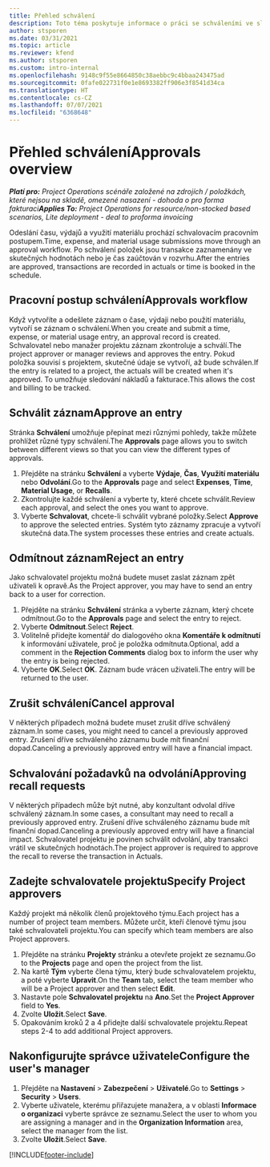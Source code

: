```yaml
---
title: Přehled schválení
description: Toto téma poskytuje informace o práci se schváleními ve službě Project Operations.
author: stsporen
ms.date: 03/31/2021
ms.topic: article
ms.reviewer: kfend
ms.author: stsporen
ms.custom: intro-internal
ms.openlocfilehash: 9148c9f55e8664850c38aebbc9c4bbaa243475ad
ms.sourcegitcommit: 0fafe022731f0e1e8693382ff906e3f8541d34ca
ms.translationtype: HT
ms.contentlocale: cs-CZ
ms.lasthandoff: 07/07/2021
ms.locfileid: "6368648"
---
```

# <a name="approvals-overview"></a><span data-ttu-id="575d0-103">Přehled schválení</span><span class="sxs-lookup"><span data-stu-id="575d0-103">Approvals overview</span></span>

<span data-ttu-id="575d0-104">_**Platí pro:** Project Operations scénáře založené na zdrojích / položkách, které nejsou na skladě, omezené nasazení - dohoda o pro forma fakturaci_</span><span class="sxs-lookup"><span data-stu-id="575d0-104">_**Applies To:** Project Operations for resource/non-stocked based scenarios, Lite deployment - deal to proforma invoicing_</span></span>

<span data-ttu-id="575d0-105">Odeslání času, výdajů a využití materiálu prochází schvalovacím pracovním postupem.</span><span class="sxs-lookup"><span data-stu-id="575d0-105">Time, expense, and material usage submissions move through an approval workflow.</span></span> <span data-ttu-id="575d0-106">Po schválení položek jsou transakce zaznamenány ve skutečných hodnotách nebo je čas zaúčtován v rozvrhu.</span><span class="sxs-lookup"><span data-stu-id="575d0-106">After the entries are approved, transactions are recorded in actuals or time is booked in the schedule.</span></span>

## <a name="approvals-workflow"></a><span data-ttu-id="575d0-107">Pracovní postup schválení</span><span class="sxs-lookup"><span data-stu-id="575d0-107">Approvals workflow</span></span>
<span data-ttu-id="575d0-108">Když vytvoříte a odešlete záznam o čase, výdaji nebo použití materiálu, vytvoří se záznam o schválení.</span><span class="sxs-lookup"><span data-stu-id="575d0-108">When you create and submit a time, expense, or material usage entry, an approval record is created.</span></span> <span data-ttu-id="575d0-109">Schvalovatel nebo manažer projektu záznam zkontroluje a schválí.</span><span class="sxs-lookup"><span data-stu-id="575d0-109">The project approver or manager reviews and approves the entry.</span></span> <span data-ttu-id="575d0-110">Pokud položka souvisí s projektem, skutečné údaje se vytvoří, až bude schválen.</span><span class="sxs-lookup"><span data-stu-id="575d0-110">If the entry is related to a project, the actuals will be created when it's approved.</span></span> <span data-ttu-id="575d0-111">To umožňuje sledování nákladů a fakturace.</span><span class="sxs-lookup"><span data-stu-id="575d0-111">This allows the cost and billing to be tracked.</span></span>

## <a name="approve-an-entry"></a><span data-ttu-id="575d0-112">Schválit záznam</span><span class="sxs-lookup"><span data-stu-id="575d0-112">Approve an entry</span></span>
<span data-ttu-id="575d0-113">Stránka **Schválení** umožňuje přepínat mezi různými pohledy, takže můžete prohlížet různé typy schválení.</span><span class="sxs-lookup"><span data-stu-id="575d0-113">The **Approvals** page allows you to switch between different views so that you can view the different types of approvals.</span></span>
  
1. <span data-ttu-id="575d0-114">Přejděte na stránku **Schválení** a vyberte **Výdaje**, **Čas**, **Využití materiálu** nebo **Odvolání**.</span><span class="sxs-lookup"><span data-stu-id="575d0-114">Go to the **Approvals** page and select **Expenses**, **Time**, **Material Usage**, or **Recalls**.</span></span>
2. <span data-ttu-id="575d0-115">Zkontrolujte každé schválení a vyberte ty, které chcete schválit.</span><span class="sxs-lookup"><span data-stu-id="575d0-115">Review each approval, and select the ones you want to approve.</span></span>
3. <span data-ttu-id="575d0-116">Vyberte **Schvalovat**, chcete-li schválit vybrané položky.</span><span class="sxs-lookup"><span data-stu-id="575d0-116">Select **Approve** to approve the selected entries.</span></span>
<span data-ttu-id="575d0-117">Systém tyto záznamy zpracuje a vytvoří skutečná data.</span><span class="sxs-lookup"><span data-stu-id="575d0-117">The system processes these entries and create actuals.</span></span>

## <a name="reject-an-entry"></a><span data-ttu-id="575d0-118">Odmítnout záznam</span><span class="sxs-lookup"><span data-stu-id="575d0-118">Reject an entry</span></span>
<span data-ttu-id="575d0-119">Jako schvalovatel projektu možná budete muset zaslat záznam zpět uživateli k opravě.</span><span class="sxs-lookup"><span data-stu-id="575d0-119">As the Project approver, you may have to send an entry back to a user for correction.</span></span>
  
1. <span data-ttu-id="575d0-120">Přejděte na stránku **Schválení** stránka a vyberte záznam, který chcete odmítnout.</span><span class="sxs-lookup"><span data-stu-id="575d0-120">Go to the **Approvals** page and select the entry to reject.</span></span> 
2. <span data-ttu-id="575d0-121">Vyberte **Odmítnout**.</span><span class="sxs-lookup"><span data-stu-id="575d0-121">Select **Reject**.</span></span>
3. <span data-ttu-id="575d0-122">Volitelně přidejte komentář do dialogového okna **Komentáře k odmítnutí** k informování uživatele, proč je položka odmítnuta.</span><span class="sxs-lookup"><span data-stu-id="575d0-122">Optional, add a comment in the **Rejection Comments** dialog box to inform the user why the entry is being rejected.</span></span>
4. <span data-ttu-id="575d0-123">Vyberte **OK**.</span><span class="sxs-lookup"><span data-stu-id="575d0-123">Select **OK**.</span></span> <span data-ttu-id="575d0-124">Záznam bude vrácen uživateli.</span><span class="sxs-lookup"><span data-stu-id="575d0-124">The entry will be returned to the user.</span></span>
  
## <a name="cancel-approval"></a><span data-ttu-id="575d0-125">Zrušit schválení</span><span class="sxs-lookup"><span data-stu-id="575d0-125">Cancel approval</span></span>
<span data-ttu-id="575d0-126">V některých případech možná budete muset zrušit dříve schválený záznam.</span><span class="sxs-lookup"><span data-stu-id="575d0-126">In some cases, you might need to cancel a previously approved entry.</span></span> <span data-ttu-id="575d0-127">Zrušení dříve schváleného záznamu bude mít finanční dopad.</span><span class="sxs-lookup"><span data-stu-id="575d0-127">Canceling a previously approved entry will have a financial impact.</span></span> 

## <a name="approving-recall-requests"></a><span data-ttu-id="575d0-128">Schvalování požadavků na odvolání</span><span class="sxs-lookup"><span data-stu-id="575d0-128">Approving recall requests</span></span>
<span data-ttu-id="575d0-129">V některých případech může být nutné, aby konzultant odvolal dříve schválený záznam.</span><span class="sxs-lookup"><span data-stu-id="575d0-129">In some cases, a consultant may need to recall a previously approved entry.</span></span> <span data-ttu-id="575d0-130">Zrušení dříve schváleného záznamu bude mít finanční dopad.</span><span class="sxs-lookup"><span data-stu-id="575d0-130">Canceling a previously approved entry will have a financial impact.</span></span> <span data-ttu-id="575d0-131">Schvalovatel projektu je povinen schválit odvolání, aby transakci vrátil ve skutečných hodnotách.</span><span class="sxs-lookup"><span data-stu-id="575d0-131">The project approver is required to approve the recall to reverse the transaction in Actuals.</span></span>

## <a name="specify-project-approvers"></a><span data-ttu-id="575d0-132">Zadejte schvalovatele projektu</span><span class="sxs-lookup"><span data-stu-id="575d0-132">Specify Project approvers</span></span>
<span data-ttu-id="575d0-133">Každý projekt má několik členů projektového týmu.</span><span class="sxs-lookup"><span data-stu-id="575d0-133">Each project has a number of project team members.</span></span> <span data-ttu-id="575d0-134">Můžete určit, kteří členové týmu jsou také schvalovateli projektu.</span><span class="sxs-lookup"><span data-stu-id="575d0-134">You can specify which team members are also Project approvers.</span></span>

1. <span data-ttu-id="575d0-135">Přejděte na stránku **Projekty** stránku a otevřete projekt ze seznamu.</span><span class="sxs-lookup"><span data-stu-id="575d0-135">Go to the **Projects** page and open the project from the list.</span></span>
2. <span data-ttu-id="575d0-136">Na kartě **Tým** vyberte člena týmu, který bude schvalovatelem projektu, a poté vyberte **Upravit**.</span><span class="sxs-lookup"><span data-stu-id="575d0-136">On the **Team** tab, select the team member who will be a Project approver and then select **Edit**.</span></span>
3. <span data-ttu-id="575d0-137">Nastavte pole **Schvalovatel projektu** na **Ano**.</span><span class="sxs-lookup"><span data-stu-id="575d0-137">Set the **Project Approver** field to **Yes**.</span></span>
4. <span data-ttu-id="575d0-138">Zvolte **Uložit**.</span><span class="sxs-lookup"><span data-stu-id="575d0-138">Select **Save**.</span></span>
5. <span data-ttu-id="575d0-139">Opakováním kroků 2 a 4 přidejte další schvalovatele projektu.</span><span class="sxs-lookup"><span data-stu-id="575d0-139">Repeat steps 2-4 to add additional Project approvers.</span></span>

## <a name="configure-the-users-manager"></a><span data-ttu-id="575d0-140">Nakonfigurujte správce uživatele</span><span class="sxs-lookup"><span data-stu-id="575d0-140">Configure the user's manager</span></span>

1. <span data-ttu-id="575d0-141">Přejděte na **Nastavení** > **Zabezpečení** > **Uživatelé**.</span><span class="sxs-lookup"><span data-stu-id="575d0-141">Go to **Settings** > **Security** > **Users**.</span></span>
2. <span data-ttu-id="575d0-142">Vyberte uživatele, kterému přiřazujete manažera, a v oblasti **Informace o organizaci** vyberte správce ze seznamu.</span><span class="sxs-lookup"><span data-stu-id="575d0-142">Select the user to whom you are assigning a manager and in the **Organization Information** area, select the manager from the list.</span></span> 
3. <span data-ttu-id="575d0-143">Zvolte **Uložit**.</span><span class="sxs-lookup"><span data-stu-id="575d0-143">Select **Save**.</span></span>




[!INCLUDE[footer-include](../includes/footer-banner.md)]

